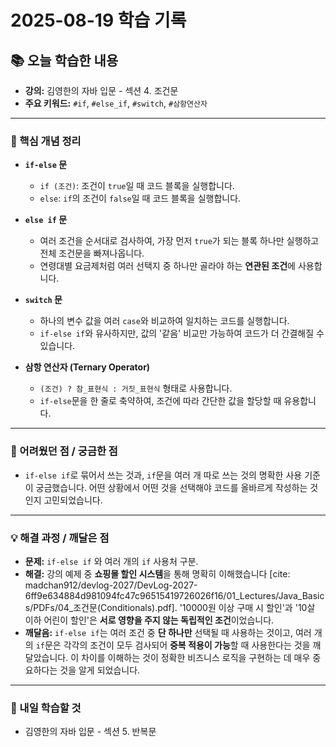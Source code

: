 # 2025-08-19 학습 기록

## 📚 오늘 학습한 내용

- **강의:** 김영한의 자바 입문 - 섹션 4. 조건문
- **주요 키워드:** `#if`, `#else_if`, `#switch`, `#삼항연산자`

---

### 🧠 핵심 개념 정리

- **`if-else` 문**
  - `if (조건)`: 조건이 `true`일 때 코드 블록을 실행합니다.
  - `else`: `if`의 조건이 `false`일 때 코드 블록을 실행합니다.

- **`else if` 문**
  - 여러 조건을 순서대로 검사하여, 가장 먼저 `true`가 되는 블록 하나만 실행하고 전체 조건문을 빠져나옵니다.
  - 연령대별 요금제처럼 여러 선택지 중 하나만 골라야 하는 **연관된 조건**에 사용합니다.

- **`switch` 문**
  - 하나의 변수 값을 여러 `case`와 비교하여 일치하는 코드를 실행합니다.
  - `if-else if`와 유사하지만, 값의 '같음' 비교만 가능하여 코드가 더 간결해질 수 있습니다.

- **삼항 연산자 (Ternary Operator)**
  - `(조건) ? 참_표현식 : 거짓_표현식` 형태로 사용합니다.
  - `if-else`문을 한 줄로 축약하여, 조건에 따라 간단한 값을 할당할 때 유용합니다.

---

### 🤔 어려웠던 점 / 궁금한 점

- `if-else if`로 묶어서 쓰는 것과, `if`문을 여러 개 따로 쓰는 것의 명확한 사용 기준이 궁금했습니다. 어떤 상황에서 어떤 것을 선택해야 코드를 올바르게 작성하는 것인지 고민되었습니다.

---

### 💡 해결 과정 / 깨달은 점

- **문제:** `if-else if` 와 여러 개의 `if` 사용처 구분.
- **해결:** 강의 예제 중 **쇼핑몰 할인 시스템**을 통해 명확히 이해했습니다 [cite: madchan912/devlog-2027/DevLog-2027-6ff9e634884d981094fc47c96515419726026f16/01_Lectures/Java_Basics/PDFs/04_조건문(Conditionals).pdf]. '10000원 이상 구매 시 할인'과 '10살 이하 어린이 할인'은 **서로 영향을 주지 않는 독립적인 조건**이었습니다.
- **깨달음:** `if-else if`는 여러 조건 중 **단 하나만** 선택될 때 사용하는 것이고, 여러 개의 `if`문은 각각의 조건이 모두 검사되어 **중복 적용이 가능**할 때 사용한다는 것을 깨달았습니다. 이 차이를 이해하는 것이 정확한 비즈니스 로직을 구현하는 데 매우 중요하다는 것을 알게 되었습니다.

---

### 🚀 내일 학습할 것

- 김영한의 자바 입문 - 섹션 5. 반복문